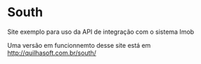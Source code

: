 # South
Site exemplo para uso da API de integração com o sistema Imob

Uma versão em funcionnemto desse site está em http://quilhasoft.com.br/south/
